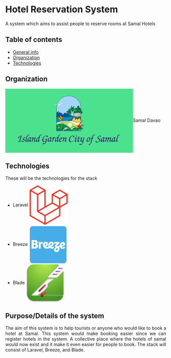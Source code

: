 # Hotel Reservation System
A system which aims to assist people to reserve rooms at Samal Hotels

## Table of contents
* [General info](#hotel-reservation-system)
* [Organization](#organization)
* [Technologies](#technologies)

## Organization
<img src="ethan/Flag_of_Samal,_Davao_del_Norte.png" align="center" width="400px" height="auto"/>Samal Davao

## Technologies
These will be the technologies for the stack 
* Laravel <img src="ethan/lara.png" align="center" width="120px" height="auto"/>
* Breeze <img src="ethan/breeze.png" align="center" width="120px" height="auto"/>
* Blade <img src="ethan/blade.png" align="center" width="120px" height="auto"/>


## Purpose/Details of the system
<p align="justify">
The aim of this system is to help tourists or anyone who would like to book a hotel at Samal. This system would make booking easier since we can register hotels in the system. A collective place where the hotels of samal would now exist and it make it even easier for people to book. The stack will consist of Laravel, Breeze, and Blade.
</p>
